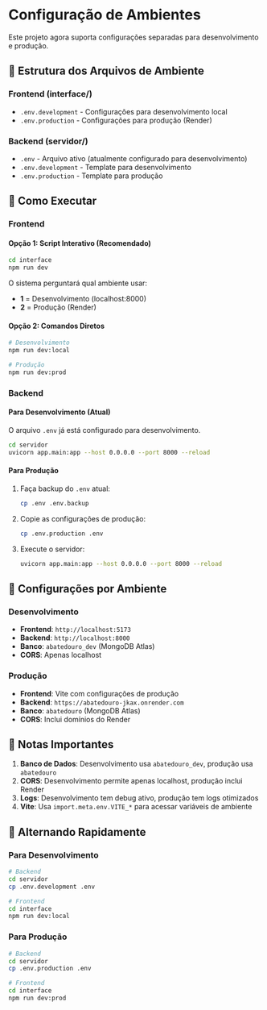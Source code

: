 # Configuração de Ambientes

Este projeto agora suporta configurações separadas para desenvolvimento e produção.

## 📁 Estrutura dos Arquivos de Ambiente

### Frontend (interface/)
- `.env.development` - Configurações para desenvolvimento local
- `.env.production` - Configurações para produção (Render)

### Backend (servidor/)
- `.env` - Arquivo ativo (atualmente configurado para desenvolvimento)
- `.env.development` - Template para desenvolvimento
- `.env.production` - Template para produção

## 🚀 Como Executar

### Frontend

#### Opção 1: Script Interativo (Recomendado)
```bash
cd interface
npm run dev
```
O sistema perguntará qual ambiente usar:
- **1** = Desenvolvimento (localhost:8000)
- **2** = Produção (Render)

#### Opção 2: Comandos Diretos
```bash
# Desenvolvimento
npm run dev:local

# Produção
npm run dev:prod
```

### Backend

#### Para Desenvolvimento (Atual)
O arquivo `.env` já está configurado para desenvolvimento.
```bash
cd servidor
uvicorn app.main:app --host 0.0.0.0 --port 8000 --reload
```

#### Para Produção
1. Faça backup do `.env` atual:
   ```bash
   cp .env .env.backup
   ```

2. Copie as configurações de produção:
   ```bash
   cp .env.production .env
   ```

3. Execute o servidor:
   ```bash
   uvicorn app.main:app --host 0.0.0.0 --port 8000 --reload
   ```

## 🔧 Configurações por Ambiente

### Desenvolvimento
- **Frontend**: `http://localhost:5173`
- **Backend**: `http://localhost:8000`
- **Banco**: `abatedouro_dev` (MongoDB Atlas)
- **CORS**: Apenas localhost

### Produção
- **Frontend**: Vite com configurações de produção
- **Backend**: `https://abatedouro-jkax.onrender.com`
- **Banco**: `abatedouro` (MongoDB Atlas)
- **CORS**: Inclui domínios do Render

## 📝 Notas Importantes

1. **Banco de Dados**: Desenvolvimento usa `abatedouro_dev`, produção usa `abatedouro`
2. **CORS**: Desenvolvimento permite apenas localhost, produção inclui Render
3. **Logs**: Desenvolvimento tem debug ativo, produção tem logs otimizados
4. **Vite**: Usa `import.meta.env.VITE_*` para acessar variáveis de ambiente

## 🔄 Alternando Rapidamente

### Para Desenvolvimento
```bash
# Backend
cd servidor
cp .env.development .env

# Frontend
cd interface
npm run dev:local
```

### Para Produção
```bash
# Backend
cd servidor
cp .env.production .env

# Frontend
cd interface
npm run dev:prod
```